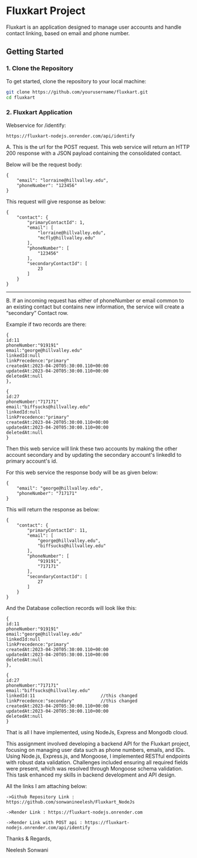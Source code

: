 # Fluxkart Project

Fluxkart is an application designed to manage user accounts and handle contact linking, based on email and phone number.

## Getting Started

### 1. Clone the Repository

To get started, clone the repository to your local machine:

```bash
git clone https://github.com/yourusername/fluxkart.git
cd fluxkart
```
### 2. Fluxkart Application

Webservice for /identify:

```
https://fluxkart-nodejs.onrender.com/api/identify
```
A. This is the url for the POST request. This web service will return an HTTP 200 response with a JSON payload containing the consolidated contact.

Below will be the request body:
```
{
    "email": "lorraine@hillvalley.edu",
    "phoneNumber": "123456"
}
```
This request will give response as below:
```
{
    "contact": {
        "primaryContactId": 1,
        "email": [
            "lorraine@hillvalley.edu",
            "mcfly@hillvalley.edu"
        ],
        "phoneNumber": [
            "123456"
        ],
        "secondaryContactId": [
            23
        ]
    }
}
```
__________________________________________________

B. If an incoming request has either of phoneNumber or email common to an existing contact but contains new information, the service will create a “secondary” Contact row.

Example if two records are there:
```
{
id:11
phoneNumber:"919191"
email:"george@hillvalley.edu"
linkedId:null
linkPrecedence:"primary"
createdAt:2023-04-20T05:30:00.110+00:00
updatedAt:2023-04-20T05:30:00.110+00:00
deletedAt:null
},

{
id:27
phoneNumber:"717171"
email:"biffsucks@hillvalley.edu"
linkedId:null
linkPrecedence:"primary"
createdAt:2023-04-20T05:30:00.110+00:00
updatedAt:2023-04-20T05:30:00.110+00:00
deletedAt:null
}
```

Then this web service will link these two accounts by making the other account secondary and by updating the secondary account's linkedId to primary account's id.

For this web service the response body will be as given below:
```
{
    "email": "george@hillvalley.edu",
    "phoneNumber": "717171"
}
```
This will return the response as below:
```
{
    "contact": {
        "primaryContactId": 11,
        "email": [
            "george@hillvalley.edu",
            "biffsucks@hillvalley.edu"
        ],
        "phoneNumber": [
            "919191",
            "717171"
        ],
        "secondaryContactId": [
            27
        ]
    }
}
```
And the Database collection records will look like this:
```
{
id:11
phoneNumber:"919191"
email:"george@hillvalley.edu"
linkedId:null
linkPrecedence:"primary"
createdAt:2023-04-20T05:30:00.110+00:00
updatedAt:2023-04-20T05:30:00.110+00:00
deletedAt:null
},

{
id:27
phoneNumber:"717171"
email:"biffsucks@hillvalley.edu"
linkedId:11                         //this changed
linkPrecedence:"secondary"          //this changed
createdAt:2023-04-20T05:30:00.110+00:00
updatedAt:2023-04-20T05:30:00.110+00:00
deletedAt:null
}
```

That is all I have implemented, using NodeJs, Express and Mongodb cloud. 

This assignment involved developing a backend API for the Fluxkart project, focusing on managing user data such as phone numbers, emails, and IDs. Using Node.js, Express.js, and Mongoose, I implemented RESTful endpoints with robust data validation. Challenges included ensuring all required fields were present, which was resolved through Mongoose schema validation. This task enhanced my skills in backend development and API design.

All the links I am attaching below:
```
->Github Repository Link : https://github.com/sonwanineelesh/Fluxkart_NodeJs

->Render Link : https://fluxkart-nodejs.onrender.com

->Render Link with POST api : https://fluxkart-nodejs.onrender.com/api/identify
```

Thanks & Regards,

Neelesh Sonwani